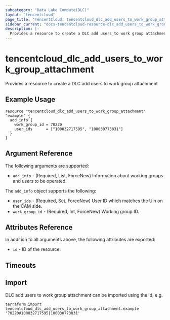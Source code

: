 ```yaml
---
subcategory: "Data Lake Compute(DLC)"
layout: "tencentcloud"
page_title: "TencentCloud: tencentcloud_dlc_add_users_to_work_group_attachment"
sidebar_current: "docs-tencentcloud-resource-dlc_add_users_to_work_group_attachment"
description: |-
  Provides a resource to create a DLC add users to work group attachment
---
```


# tencentcloud_dlc_add_users_to_work_group_attachment

Provides a resource to create a DLC add users to work group attachment

## Example Usage

```hcl
resource "tencentcloud_dlc_add_users_to_work_group_attachment" "example" {
  add_info {
    work_group_id = 70220
    user_ids      = ["100032717595", "100030773831"]
  }
}
```

## Argument Reference

The following arguments are supported:

* `add_info` - (Required, List, ForceNew) Information about working groups and users to be operated.

The `add_info` object supports the following:

* `user_ids` - (Required, Set, ForceNew) User ID which matches the Uin on the CAM side.
* `work_group_id` - (Required, Int, ForceNew) Working group ID.

## Attributes Reference

In addition to all arguments above, the following attributes are exported:

* `id` - ID of the resource.



## Timeouts

<no value>


## Import

DLC add users to work group attachment can be imported using the id, e.g.

```
terraform import tencentcloud_dlc_add_users_to_work_group_attachment.example '70220#100032717595|100030773831'
```

